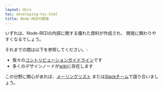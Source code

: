 ```yaml
---
layout: docs
toc: developing-toc.html
title: Node-REDの開発
---
```


いずれは、Node-REDの内部に関する優れた資料が作成され、
開発に関わりやすくなるでしょう。

それまでの間は以下を参照してください。:

 - 我々の[コントリビューションガイドライン](/about/contribute/)です
 - 多くのデザインノードが[wiki](https://github.com/node-red/node-red/wiki)に存在します

この分野に関心があれば、[メーリングリスト](https://groups.google.com/forum/#!forum/node-red)
または[Slackチーム](http://nodered.org/slack/)で語り合いましょう。
